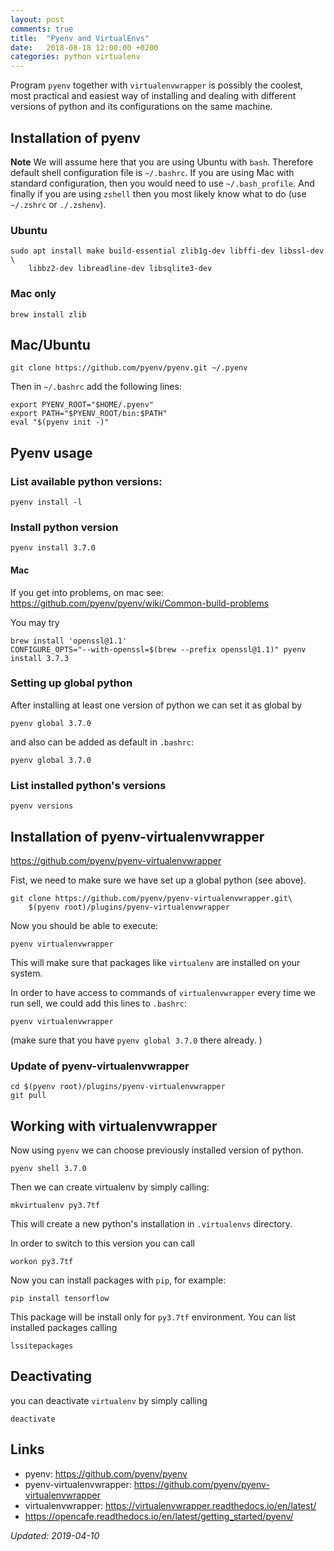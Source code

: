 ```yaml
---
layout: post
comments: true
title:  "Pyenv and VirtualEnvs"
date:   2018-08-18 12:00:00 +0200
categories: python virtualenv
---
```


Program `pyenv` together with `virtualenvwrapper` is possibly the coolest, most practical and
easiest way of installing and dealing with different versions of python and its
configurations on the same machine.

## Installation of pyenv

__Note__ We will assume here that you are using Ubuntu with `bash`. Therefore default shell
configuration file is `~/.bashrc`. If you are using Mac with standard configuration, then you would
need to use `~/.bash_profile`. And finally if you are using `zshell` then you most likely know what
to do (use `~/.zshrc` or `./.zshenv`).

### Ubuntu

``` shell
sudo apt install make build-essential zlib1g-dev libffi-dev libssl-dev \
    libbz2-dev libreadline-dev libsqlite3-dev
```

### Mac only

``` shell
brew install zlib
```

<!-- Then in `~/.bash_profile` put -->

<!-- ``` shell -->
<!-- #For compilers to find zlib you may need to set: -->
<!-- export LDFLAGS="-L/usr/local/opt/zlib/lib" -->
<!-- export CPPFLAGS="-I/usr/local/opt/zlib/include" -->

<!-- #For pkg-config to find zlib you may need to set: -->
<!-- export PKG_CONFIG_PATH="/usr/local/opt/zlib/lib/pkgconfig" -->
<!-- ``` -->

## Mac/Ubuntu

``` shell
git clone https://github.com/pyenv/pyenv.git ~/.pyenv
```
Then in `~/.bashrc` add the following lines:
``` shell
export PYENV_ROOT="$HOME/.pyenv"
export PATH="$PYENV_ROOT/bin:$PATH"
eval "$(pyenv init -)"
```

## Pyenv usage

### List available python versions:

``` shell
pyenv install -l
```

### Install python version
``` shell
pyenv install 3.7.0
```

#### Mac
If you get into problems, on mac see: <https://github.com/pyenv/pyenv/wiki/Common-build-problems>


You may try
``` shell
brew install 'openssl@1.1'
CONFIGURE_OPTS="--with-openssl=$(brew --prefix openssl@1.1)" pyenv install 3.7.3
```

### Setting up global python 

After installing at least one version of python we can set it as global by

``` shell
pyenv global 3.7.0
```

and also can be added as default in `.bashrc`:

``` shell
pyenv global 3.7.0
```

### List installed python's versions

``` shell
pyenv versions
```

## Installation of pyenv-virtualenvwrapper

<https://github.com/pyenv/pyenv-virtualenvwrapper>

Fist, we need to make sure we have set up a global python (see above).

``` shell
git clone https://github.com/pyenv/pyenv-virtualenvwrapper.git\
    $(pyenv root)/plugins/pyenv-virtualenvwrapper
```

Now you should be able to execute:

``` shell
pyenv virtualenvwrapper
```

This will make sure that packages like `virtualenv` are installed on your system.

In order to have access to commands of `virtualenvwrapper` every time we run sell, we could add
this lines to `.bashrc`:

``` shell
pyenv virtualenvwrapper
```
(make sure that you have `pyenv global 3.7.0` there already.
)

### Update of pyenv-virtualenvwrapper


``` shell
cd $(pyenv root)/plugins/pyenv-virtualenvwrapper
git pull
```

## Working with virtualenvwrapper

Now using `pyenv` we can choose previously installed version of python.

``` shell
pyenv shell 3.7.0
```

Then we can create virtualenv by simply calling:

``` shell
mkvirtualenv py3.7tf
```

This will create a new python's installation in `.virtualenvs` directory.

In order to switch to this version you can call

``` shell
workon py3.7tf
```

Now you can install packages with `pip`, for example:

``` shell
pip install tensorflow
```
This package will be install only for `py3.7tf` environment. You can list installed packages calling 

``` shell
lssitepackages
```

## Deactivating

you can deactivate `virtualenv` by simply calling

``` shell
deactivate
```

## Links

* pyenv: <https://github.com/pyenv/pyenv>
* pyenv-virtualenvwrapper: <https://github.com/pyenv/pyenv-virtualenvwrapper>
* virtualenvwrapper: <https://virtualenvwrapper.readthedocs.io/en/latest/>
* <https://opencafe.readthedocs.io/en/latest/getting_started/pyenv/>

_Updated: 2019-04-10_
